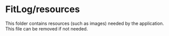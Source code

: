 # FitLog/resources

This folder contains resources (such as images) needed by the application. This file can
be removed if not needed.
